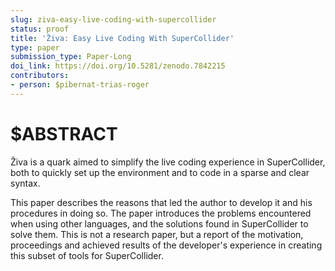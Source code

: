 ```yaml
---
slug: ziva-easy-live-coding-with-supercollider
status: proof
title: 'Živa: Easy Live Coding With SuperCollider'
type: paper
submission_type: Paper-Long
doi_link: https://doi.org/10.5281/zenodo.7842215
contributors:
- person: $pibernat-trias-roger
---
```


# $ABSTRACT

Živa is a quark aimed to simplify the live coding experience in
SuperCollider, both to quickly set up the environment and to code in a
sparse and clear syntax.

This paper describes the reasons that led the author to develop it and
his procedures in doing so. The paper introduces the problems
encountered when using other languages, and the solutions found in
SuperCollider to solve them. This is not a research paper, but a report
of the motivation, proceedings and achieved results of the developer's
experience in creating this subset of tools for SuperCollider.
